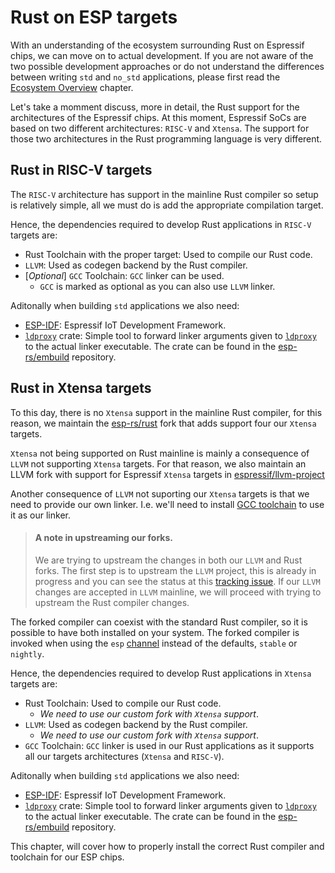 # Rust on ESP targets

With an understanding of the ecosystem surrounding Rust on Espressif chips, we can move on to actual development. If you are not aware of the two possible development approaches or do not understand the differences between writing `std` and `no_std` applications, please first read the [Ecosystem Overview] chapter.

Let's take a momment discuss, more in detail, the Rust support for the architectures of the Espressif chips. At this moment, Espressif SoCs are based on two different architectures: `RISC-V` and `Xtensa`. The support for those two architectures in the Rust programming language is very different.

## Rust in RISC-V targets

The `RISC-V` architecture has support in the mainline Rust compiler so setup is relatively simple, all we must do is add the appropriate compilation target.

Hence, the dependencies required to develop Rust applications in `RISC-V` targets are:
- Rust Toolchain with the proper target: Used to compile our Rust code.
- `LLVM`: Used as codegen backend by the Rust compiler.
- \[_Optional_\] `GCC` Toolchain: `GCC` linker can be used.
  - `GCC` is marked as optional as you can also use `LLVM` linker.

Aditonally when building `std` applications we also need:
- [ESP-IDF]: Espressif IoT Development Framework.
- [`ldproxy`] crate:  Simple tool to forward linker arguments given to [`ldproxy`] to the actual linker executable. The crate can be found in the [esp-rs/embuild] repository.

## Rust in Xtensa targets
To this day, there is no `Xtensa` support in the mainline Rust compiler, for this reason, we maintain the [esp-rs/rust] fork that adds support four our `Xtensa` targets.

`Xtensa` not being supported on Rust mainline is mainly a consequence of `LLVM` not supporting `Xtensa` targets. For that reason, we also maintain an LLVM fork with support for Espressif `Xtensa` targets in [espressif/llvm-project]

Another consequence of `LLVM` not suporting our `Xtensa` targets is that we need to provide our own linker. I.e. we'll need to install [GCC toolchain] to use it as our linker.

> #### A note in upstreaming our forks.
>
> We are trying to upstream the changes in both our `LLVM` and Rust forks.
> The first step is to upstream the `LLVM` project, this is already in progress
> and you can see the status at this [tracking issue].
> If our `LLVM` changes are accepted in `LLVM` mainline, we will proceed with trying
> to upstream the Rust compiler changes.

The forked compiler can coexist with the standard Rust compiler, so it is possible to have both installed on your system. The forked compiler is invoked when using the `esp` [channel] instead of the defaults, `stable` or `nightly`.

Hence, the dependencies required to develop Rust applications in `Xtensa` targets are:
- Rust Toolchain: Used to compile our Rust code.
  - _We need to use our custom fork with `Xtensa` support_.
- `LLVM`: Used as codegen backend by the Rust compiler.
  - _We need to use our custom fork with `Xtensa` support_.
- `GCC` Toolchain: `GCC` linker is used in our Rust applications as it supports all our targets architectures (`Xtensa` and `RISC-V`).

Aditonally when building `std` applications we also need:
- [ESP-IDF]: Espressif IoT Development Framework.
- [`ldproxy`] crate:  Simple tool to forward linker arguments given to [`ldproxy`] to the actual linker executable. The crate can be found in the [esp-rs/embuild] repository.

[esp-rs/rust]: https://github.com/esp-rs/rust
[espressif/llvm-project]: https://github.com/espressif/llvm-project
[GCC toolchain]: https://github.com/espressif/crosstool-NG/
[tracking issue]: https://github.com/espressif/llvm-project/issues/4
[channel]: https://rust-lang.github.io/rustup/concepts/channels.html

This chapter, will cover how to properly install the correct Rust compiler and toolchain for our ESP chips.

[Ecosystem Overview]: ../overview/index.md
[ESP-IDF]: https://github.com/espressif/esp-idf
[`std` overview]: src\overview\using-the-standard-library.md
[`ldproxy`]: https://github.com/esp-rs/embuild/tree/master/ldproxy
[esp-rs/embuild]: https://github.com/esp-rs/embuild
